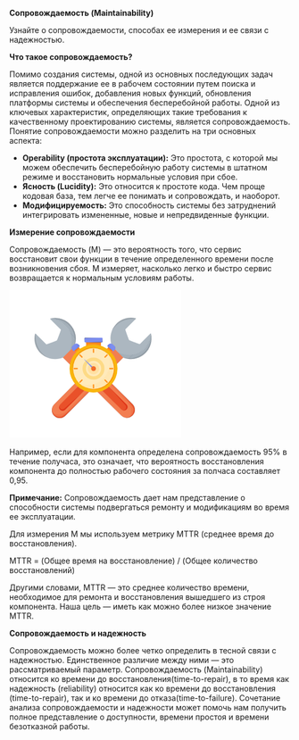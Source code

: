 **Сопровождаемость (Maintainability)**

Узнайте о сопровождаемости, способах ее измерения и ее связи с надежностью.

**Что такое сопровождаемость?**

Помимо создания системы, одной из основных последующих задач является поддержание ее в рабочем состоянии путем поиска и исправления ошибок,
добавления новых функций, обновления платформы системы и обеспечения бесперебойной работы. Одной из ключевых характеристик, определяющих
такие требования к качественному проектированию системы, является сопровождаемость. Понятие сопровождаемости можно разделить на три основных
аспекта:

* **Operability (простота эксплуатации):** Это простота, с которой мы можем обеспечить бесперебойную работу системы в штатном режиме и
  восстановить нормальные условия при сбое.
* **Ясность (Lucidity):** Это относится к простоте кода. Чем проще кодовая база, тем легче ее понимать и сопровождать, и наоборот.
* **Модифицируемость:** Это способность системы без затруднений интегрировать измененные, новые и непредвиденные функции.

**Измерение сопровождаемости**

Сопровождаемость (M) — это вероятность того, что сервис восстановит свои функции в течение определенного времени после возникновения сбоя. M
измеряет, насколько легко и быстро сервис возвращается к нормальным условиям работы.

![img_3.png](img/img_3.png)

Например, если для компонента определена сопровождаемость 95% в течение получаса, это означает, что вероятность восстановления компонента до
полностью рабочего состояния за полчаса составляет 0,95.

**Примечание:** Сопровождаемость дает нам представление о способности системы подвергаться ремонту и модификациям во время ее эксплуатации.

Для измерения M мы используем метрику MTTR (среднее время до восстановления).

MTTR = (Общее время на восстановление) / (Общее количество восстановлений)

Другими словами, MTTR — это среднее количество времени, необходимое для ремонта и восстановления вышедшего из строя компонента. Наша цель —
иметь как можно более низкое значение MTTR.

**Сопровождаемость и надежность**

Сопровождаемость можно более четко определить в тесной связи с надежностью. Единственное различие между ними — это рассматриваемый параметр.
Сопровождаемость (Maintainability) относится ко времени до восстановления(time-to-repair), в то время как надежность (reliability) относится как ко времени до восстановления (time-to-repair), так и ко
времени до отказа(time-to-failure). Сочетание анализа сопровождаемости и надежности может помочь нам получить полное представление о доступности, времени
простоя и времени безотказной работы.